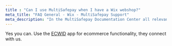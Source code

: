 ```yaml
---
title : "Can I use MultiSafepay when I have a Wix webshop?"
meta_title: "FAQ General - Wix - MultiSafepay Support"
meta_description: "In the MultiSafepay Documentation Center all relevant information regarding our Plugins and API. As well as Support pages for Payment Method, Tools and General Questions. You can also find the contact details of our Support Team and Integration Team."
---
```


Yes you can.
Use the [ECWID](https://ecwid.com) app for ecommerce functionality, they connect with us.
